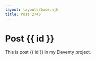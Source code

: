 ```yaml
---
layout: layouts/base.njk
title: Post 2745
---
```


# Post {{ id }}

This is post {{ id }} in my Eleventy project.
